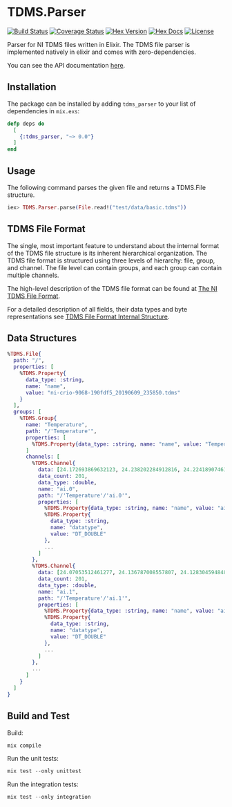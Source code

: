 # TDMS.Parser

[![Build Status](https://travis-ci.org/ni/tdms-parser.svg?branch=master)](https://travis-ci.org/ni/tdms-parser)
[![Coverage Status](https://coveralls.io/repos/github/ni/tdms-parser/badge.svg?branch=master)](https://coveralls.io/github/ni/tdms-parser?branch=master)
[![Hex Version](https://img.shields.io/hexpm/v/tdms_parser.svg?style=flat)](https://hex.pm/packages/tdms_parser)
[![Hex Docs](http://img.shields.io/badge/hex.pm-docs-green.svg?style=flat)](https://hexdocs.pm/tdms_parser)
[![License](http://img.shields.io/hexpm/l/tdms_parser.svg?style=flat)](https://github.com/ni/tdms-parser/blob/master/LICENSE)

Parser for NI TDMS files written in Elixir. The TDMS file parser is implemented natively in elixir and comes with zero-dependencies.

You can see the API documentation [here](https://hexdocs.pm/tdms_parser).

## Installation

The package can be installed by adding `tdms_parser` to your list of dependencies in `mix.exs`:

```elixir
defp deps do
  [
    {:tdms_parser, "~> 0.0"}
  ]
end
```

## Usage

The following command parses the given file and returns a TDMS.File structure.

```elixir
iex> TDMS.Parser.parse(File.read!("test/data/basic.tdms"))
```

## TDMS File Format

The single, most important feature to understand about the internal format of the TDMS file structure is its inherent hierarchical organization. The TDMS file format is structured using three levels of hierarchy: file, group, and channel. The file level can contain groups, and each group can contain multiple channels.

The high-level description of the TDMS file format can be found at [The NI TDMS File Format](https://www.ni.com/product-documentation/3727/en/). 

For a detailed description of all fields, their data types and byte representations see [TDMS File Format Internal Structure](https://www.ni.com/product-documentation/5696/en/).

## Data Structures

```elixir
%TDMS.File{
  path: "/",
  properties: [
    %TDMS.Property{
      data_type: :string,
      name: "name",
      value: "ni-crio-9068-190fdf5_20190609_235850.tdms"
    }
  ],
  groups: [
    %TDMS.Group{
      name: "Temperature",
      path: "/'Temperature'",
      properties: [
        %TDMS.Property{data_type: :string, name: "name", value: "Temperature"}
      ]
      channels: [
        %TDMS.Channel{
          data: [24.172693869632123, 24.238202284912816, 24.22418907461031, ...],
          data_count: 201,
          data_type: :double,
          name: "ai.0",
          path: "/'Temperature'/'ai.0'",
          properties: [
            %TDMS.Property{data_type: :string, name: "name", value: "ai.0"},
            %TDMS.Property{
              data_type: :string,
              name: "datatype",
              value: "DT_DOUBLE"
            },
            ...
          ]
        },
        %TDMS.Channel{
          data: [24.07053512461277, 24.136787008557807, 24.128304594848682, ...],
          data_count: 201,
          data_type: :double,
          name: "ai.1",
          path: "/'Temperature'/'ai.1'",
          properties: [
            %TDMS.Property{data_type: :string, name: "name", value: "ai.1"},
            %TDMS.Property{
              data_type: :string,
              name: "datatype",
              value: "DT_DOUBLE"
            },
            ...
          ]
        },
        ...
      ]
    }
  ]
}
```

## Build and Test

Build:
```elixir
mix compile
```

Run the unit tests:
```elixir
mix test --only unittest
```

Run the integration tests:
```elixir
mix test --only integration
```